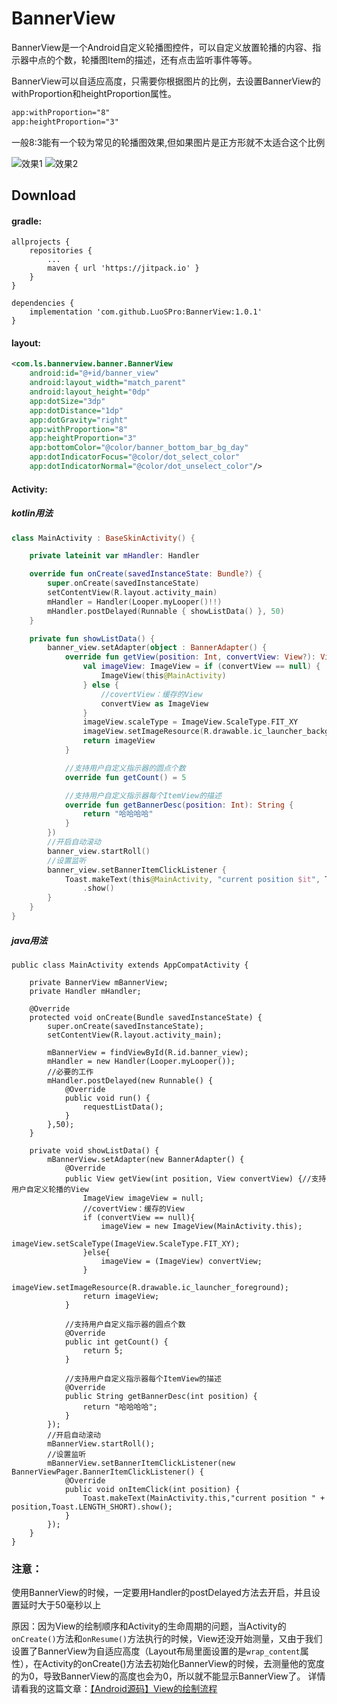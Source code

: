 # BannerView

BannerView是一个Android自定义轮播图控件，可以自定义放置轮播的内容、指示器中点的个数，轮播图Item的描述，还有点击监听事件等等。

BannerView可以自适应高度，只需要你根据图片的比例，去设置BannerView的withProportion和heightProportion属性。

```xml
app:withProportion="8"
app:heightProportion="3"
```

一般8:3能有一个较为常见的轮播图效果,但如果图片是正方形就不太适合这个比例

![效果1](https://user-images.githubusercontent.com/52788705/98061473-e74d8400-1e86-11eb-96f1-04099edb6970.gif)
![效果2](https://user-images.githubusercontent.com/52788705/98061451-def54900-1e86-11eb-8d9f-f19b61abd745.gif)

## Download

#### gradle:

```
allprojects {
	repositories {
		...
		maven { url 'https://jitpack.io' }
	}
}
```

```
dependencies {
	implementation 'com.github.LuoSPro:BannerView:1.0.1'
}
```

#### layout:

```xml
<com.ls.bannerview.banner.BannerView
    android:id="@+id/banner_view"
    android:layout_width="match_parent"
    android:layout_height="0dp"
    app:dotSize="3dp"
    app:dotDistance="1dp"
    app:dotGravity="right"
    app:withProportion="8"
    app:heightProportion="3"
    app:bottomColor="@color/banner_bottom_bar_bg_day"
    app:dotIndicatorFocus="@color/dot_select_color"
    app:dotIndicatorNormal="@color/dot_unselect_color"/>
```

#### Activity:
##### kotlin用法

```kotlin
class MainActivity : BaseSkinActivity() {

    private lateinit var mHandler: Handler

    override fun onCreate(savedInstanceState: Bundle?) {
        super.onCreate(savedInstanceState)
        setContentView(R.layout.activity_main)
        mHandler = Handler(Looper.myLooper()!!)
        mHandler.postDelayed(Runnable { showListData() }, 50)
    }

    private fun showListData() {
        banner_view.setAdapter(object : BannerAdapter() {
            override fun getView(position: Int, convertView: View?): View {//支持用户自定义轮播的View
                val imageView: ImageView = if (convertView == null) {
                    ImageView(this@MainActivity)
                } else {
                    //covertView：缓存的View
                    convertView as ImageView
                }
                imageView.scaleType = ImageView.ScaleType.FIT_XY
                imageView.setImageResource(R.drawable.ic_launcher_background)
                return imageView
            }

            //支持用户自定义指示器的圆点个数
            override fun getCount() = 5

            //支持用户自定义指示器每个ItemView的描述
            override fun getBannerDesc(position: Int): String {
                return "哈哈哈哈"
            }
        })
        //开启自动滚动
        banner_view.startRoll()
        //设置监听
        banner_view.setBannerItemClickListener {
            Toast.makeText(this@MainActivity, "current position $it", Toast.LENGTH_SHORT)
                .show()
        }
    }
}

```

##### java用法

```
public class MainActivity extends AppCompatActivity {

    private BannerView mBannerView;
    private Handler mHandler;

    @Override
    protected void onCreate(Bundle savedInstanceState) {
        super.onCreate(savedInstanceState);
        setContentView(R.layout.activity_main);

        mBannerView = findViewById(R.id.banner_view);
        mHandler = new Handler(Looper.myLooper());
        //必要的工作
        mHandler.postDelayed(new Runnable() {
            @Override
            public void run() {
                requestListData();
            }
        },50);
    }

    private void showListData() {
        mBannerView.setAdapter(new BannerAdapter() {
            @Override
            public View getView(int position, View convertView) {//支持用户自定义轮播的View
                ImageView imageView = null;
                //covertView：缓存的View
                if (convertView == null){
                    imageView = new ImageView(MainActivity.this);
                    imageView.setScaleType(ImageView.ScaleType.FIT_XY);
                }else{
                    imageView = (ImageView) convertView;
                }
                imageView.setImageResource(R.drawable.ic_launcher_foreground);
                return imageView;
            }

            //支持用户自定义指示器的圆点个数
            @Override
            public int getCount() {
                return 5;
            }

            //支持用户自定义指示器每个ItemView的描述
            @Override
            public String getBannerDesc(int position) {
                return "哈哈哈哈";
            }
        });
        //开启自动滚动
        mBannerView.startRoll();
        //设置监听
        mBannerView.setBannerItemClickListener(new BannerViewPager.BannerItemClickListener() {
            @Override
            public void onItemClick(int position) {
                Toast.makeText(MainActivity.this,"current position " + position,Toast.LENGTH_SHORT).show();
            }
        });
    }
}

```
### 注意：
使用BannerView的时候，一定要用Handler的postDelayed方法去开启，并且设置延时大于50毫秒以上

原因：因为View的绘制顺序和Activity的生命周期的问题，当Activity的`onCreate()`方法和`onResume()`方法执行的时候，View还没开始测量，又由于我们设置了BannerView为自适应高度（Layout布局里面设置的是`wrap_content`属性），在Activity的onCreate()方法去初始化BannerView的时候，去测量他的宽度的为0，导致BannerView的高度也会为0，所以就不能显示BannerView了。
详情请看我的这篇文章：[【Android源码】View的绘制流程](https://www.jianshu.com/p/1feb9ca20667)
